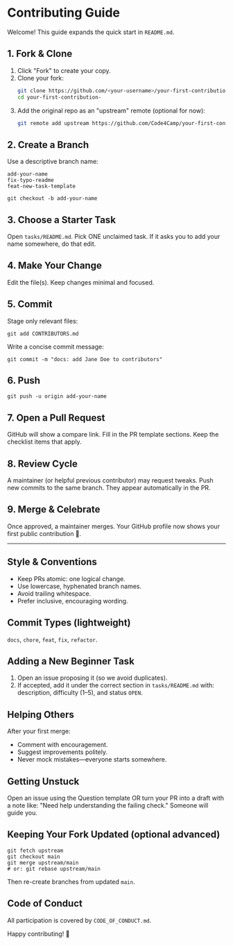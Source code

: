 # Contributing Guide

Welcome! This guide expands the quick start in `README.md`.

## 1. Fork & Clone

1. Click "Fork" to create your copy.
2. Clone your fork:
   ```bash
   git clone https://github.com/<your-username>/your-first-contribution-.git
   cd your-first-contribution-
   ```
3. Add the original repo as an "upstream" remote (optional for now):
   ```bash
   git remote add upstream https://github.com/Code4Camp/your-first-contribution-.git
   ```

## 2. Create a Branch

Use a descriptive branch name:

```
add-your-name
fix-typo-readme
feat-new-task-template
```

```
git checkout -b add-your-name
```

## 3. Choose a Starter Task

Open `tasks/README.md`. Pick ONE unclaimed task. If it asks you to add your name somewhere, do that edit.

## 4. Make Your Change

Edit the file(s). Keep changes minimal and focused.

## 5. Commit

Stage only relevant files:

```
git add CONTRIBUTORS.md
```

Write a concise commit message:

```
git commit -m "docs: add Jane Doe to contributors"
```

## 6. Push

```
git push -u origin add-your-name
```

## 7. Open a Pull Request

GitHub will show a compare link. Fill in the PR template sections. Keep the checklist items that apply.

## 8. Review Cycle

A maintainer (or helpful previous contributor) may request tweaks. Push new commits to the same branch. They appear automatically in the PR.

## 9. Merge & Celebrate

Once approved, a maintainer merges. Your GitHub profile now shows your first public contribution 🎉.

---

## Style & Conventions

- Keep PRs atomic: one logical change.
- Use lowercase, hyphenated branch names.
- Avoid trailing whitespace.
- Prefer inclusive, encouraging wording.

## Commit Types (lightweight)

`docs`, `chore`, `feat`, `fix`, `refactor`.

## Adding a New Beginner Task

1. Open an issue proposing it (so we avoid duplicates).
2. If accepted, add it under the correct section in `tasks/README.md` with: description, difficulty (1–5), and status `OPEN`.

## Helping Others

After your first merge:

- Comment with encouragement.
- Suggest improvements politely.
- Never mock mistakes—everyone starts somewhere.

## Getting Unstuck

Open an issue using the Question template OR turn your PR into a draft with a note like: "Need help understanding the failing check." Someone will guide you.

## Keeping Your Fork Updated (optional advanced)

```
git fetch upstream
git checkout main
git merge upstream/main
# or: git rebase upstream/main
```

Then re-create branches from updated `main`.

## Code of Conduct

All participation is covered by `CODE_OF_CONDUCT.md`.

Happy contributing! 🌟
